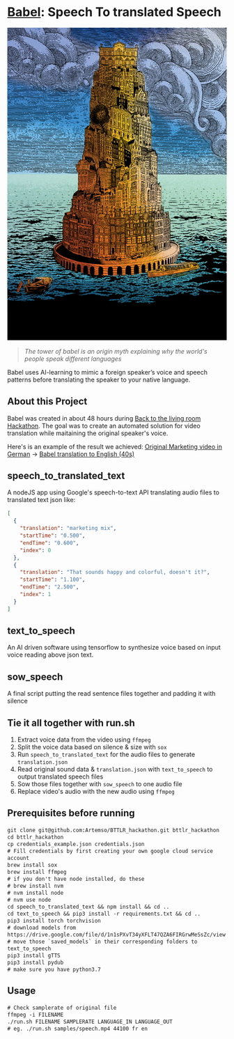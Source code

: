 # [Babel](http://jiricodes.com/babel): Speech To translated Speech

![Tower of Babel](/samples/babel.jpeg)

> *The tower of babel is an origin myth explaining why the world's people speak different languages*

Babel uses AI-learning to mimic a foreign speaker’s voice and speech patterns before translating the speaker to your native language.

## About this Project
Babel was created in about 48 hours during [Back to the living room Hackathon](https://backtothelivingroom.tech/). The goal was to create an automated solution for video translation while maitaining the original speaker's voice.

Here's is an example of the result we achieved:
[Original Marketing video in German](https://youtu.be/037nONh0l5M) -> [Babel translation to English (40s)](https://youtu.be/nWnjKjztRTs)

## speech_to_translated_text
A nodeJS app using Google's speech-to-text API translating audio files to translated text json like:
```json
[
  {
    "translation": "marketing mix",
    "startTime": "0.500",
    "endTime": "0.600",
    "index": 0
  },
  {
    "translation": "That sounds happy and colorful, doesn't it?",
    "startTime": "1.100",
    "endTime": "2.500",
    "index": 1
  }
]
```

## text_to_speech
An AI driven software using tensorflow to synthesize voice based on input voice reading above json text.

## sow_speech
A final script putting the read sentence files together and padding it with silence

## Tie it all together with run.sh
1. Extract voice data from the video using `ffmpeg`
2. Split the voice data based on silence & size with `sox`
3. Run `speech_to_translated_text` for the audio files to generate `translation.json`
4. Read original sound data & `translation.json` with `text_to_speech` to output translated speech files
5. Sow those files together with `sow_speech` to one audio file
6. Replace video's audio with the new audio using `ffmpeg`


## Prerequisites before running
```
git clone git@github.com:Artemso/BTTLR_hackathon.git bttlr_hackathon
cd bttlr_hackathon
cp credentials_example.json credentials.json
# Fill credentials by first creating your own google cloud service account
brew install sox
brew install ffmpeg
# if you don't have node installed, do these
# brew install nvm
# nvm install node
# nvm use node
cd speech_to_translated_text && npm install && cd ..
cd text_to_speech && pip3 install -r requirements.txt && cd ..
pip3 install torch torchvision
# download models from https://drive.google.com/file/d/1n1sPXvT34yXFLT47QZA6FIRGrwMeSsZc/view
# move those `saved_models` in their corresponding folders to text_to_speech
pip3 install gTTS
pip3 install pydub
# make sure you have python3.7
```

## Usage
```
# Check samplerate of original file
ffmpeg -i FILENAME
./run.sh FILENAME SAMPLERATE LANGUAGE_IN LANGUAGE_OUT
# eg. ./run.sh samples/speech.mp4 44100 fr en
```

